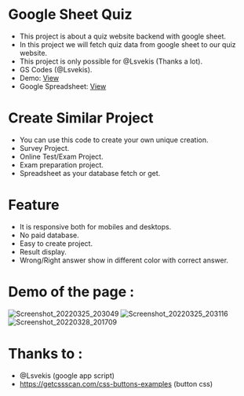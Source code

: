 # Google Sheet Quiz
- This project is about a quiz website backend with google sheet. 
- In this project we will fetch quiz data from google sheet to our quiz website. 
- This project is only possible for @Lsvekis (Thanks a lot). 
- GS Codes (@Lsvekis).
- Demo: [View](https://subhranshuchoudhury.github.io/Google-Sheet-Quiz/)
- Google Spreadsheet: [View](https://docs.google.com/spreadsheets/d/1y5SVskRXwXFZnJLnBlKV1UU-4K0A5FWY_BCWWFyCgB4/edit?usp=drivesdk)

# Create Similar Project
- You can use this code to create your own unique creation.
- Survey Project.
- Online Test/Exam Project.
- Exam preparation project.
- Spreadsheet as your database fetch or get.

# Feature
- It is responsive both for mobiles and desktops.
- No paid database.
- Easy to create project.
- Result display.
- Wrong/Right answer show in different color with correct answer.

# Demo of the page :

![Screenshot_20220325_203049](https://user-images.githubusercontent.com/63858190/160146864-db1cb73c-6691-48f3-a447-8f199e260e0d.png)
![Screenshot_20220325_203116](https://user-images.githubusercontent.com/63858190/160146875-88c41f44-f7ff-4b90-9b2e-bd57ac0ee901.png)
![Screenshot_20220328_201709](https://user-images.githubusercontent.com/63858190/160424553-3e7f7bc7-7400-4bc2-989d-aa0d01dedd6a.png)

# Thanks to :
- @Lsvekis (google app script)
- https://getcssscan.com/css-buttons-examples (button css)


